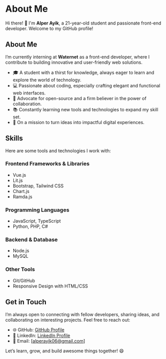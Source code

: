 # About Me

Hi there! 👋 I'm **Alper Ayik**, a 21-year-old student and passionate front-end developer. Welcome to my GitHub profile!

## About Me
I’m currently interning at **Waternet** as a front-end developer, where I contribute to building innovative and user-friendly web solutions. 

- 🎓 A student with a thirst for knowledge, always eager to learn and explore the world of technology.
- 💻 Passionate about coding, especially crafting elegant and functional web interfaces.
- 🌟 Advocate for open-source and a firm believer in the power of collaboration.
- 📚 Constantly learning new tools and technologies to expand my skill set.
- 🚀 On a mission to turn ideas into impactful digital experiences.

## Skills

Here are some tools and technologies I work with:

### **Frontend Frameworks & Libraries**
- Vue.js
- Lit.js
- Bootstrap, Tailwind CSS
- Chart.js
- Ramda.js

### **Programming Languages**
- JavaScript, TypeScript
- Python, PHP, C#

### **Backend & Database**
- Node.js
- MySQL

### **Other Tools**
- Git/GitHub
- Responsive Design with HTML/CSS

## Get in Touch

I’m always open to connecting with fellow developers, sharing ideas, and collaborating on interesting projects. Feel free to reach out:

- 🌐 GitHub: [GitHub Profile](https://github.com/AlperAyik)
- 💼 LinkedIn: [LinkedIn Profile](https://www.linkedin.com/in/alper-ayik-5b8812209/)
- 📧 Email: [alperayik06@gmail.com]

Let’s learn, grow, and build awesome things together! 😄
